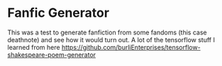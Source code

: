 # Fanfic Generator

This was a test to generate fanfiction from some fandoms (this case deathnote) and see how it would turn out. A lot of the tensorflow stuff I learned from here https://github.com/burliEnterprises/tensorflow-shakespeare-poem-generator
